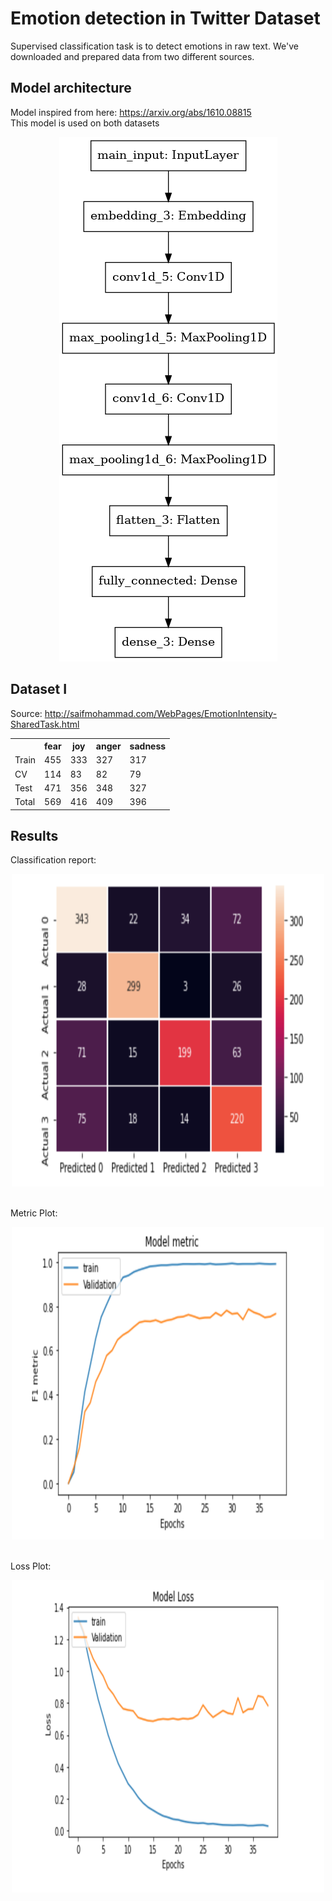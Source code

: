 # Emotion detection in Twitter Dataset

Supervised classification task is to detect emotions in raw text. We've downloaded and prepared data from two different sources.

## Model architecture

Model inspired from here: https://arxiv.org/abs/1610.08815 <br>
This model is used on both datasets

<p align="center">
  <img src="https://github.com/NamanJain2050/emotion-detection/blob/master/images/model_01.png" alt="model_01"/>
</p>

## Dataset I

Source: http://saifmohammad.com/WebPages/EmotionIntensity-SharedTask.html <br>

<table>
  <tr>
    <th></th>
    <th>fear</th>
    <th>joy</th>
    <th>anger</th>
    <th>sadness</th>
  </tr>
  <tr>
    <td>Train</td>
    <td>455</td>
    <td>333</td>
    <td>327</td>		
    <td>317</td>		
  </tr>
  <tr>
  	<tr>
    <td>CV</td>
    <td>114</td>
    <td>83</td>
    <td>82</td>		
    <td>79</td>
  </tr>
    <td>Test</td>
    <td>471</td>
    <td>356</td>
    <td>348</td>		
    <td>327</td>
  </tr>
  <tr>
    <td>Total</td>
    <td>569</td>
    <td>416</td>
    <td>409</td>		
    <td>396</td>
  </tr>
</table> 

## Results

Classification report: <br>
<p align="center">
  <img width="500" height="500" src="https://github.com/NamanJain2050/emotion-detection/blob/master/images/report_1.png" alt="class_report"/>
</p>
<br>
Metric Plot: <br>
<p align="center">
  <img width="500" height="500" src="https://github.com/NamanJain2050/emotion-detection/blob/master/images/metric_1.png" alt="class_report"/>
</p>
<br>
Loss Plot: <br>
<p align="center">
  <img width="500" height="500" src="https://github.com/NamanJain2050/emotion-detection/blob/master/images/loss_1.png" alt="class_report"/>
</p>
<br>